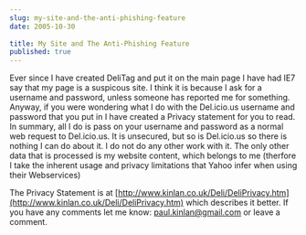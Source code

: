 ```yaml
---
slug: my-site-and-the-anti-phishing-feature
date: 2005-10-30
 
title: My Site and The Anti-Phishing Feature
published: true
---
```

Ever since I have created DeliTag and put it on the main page I have had IE7 say that my page is a suspicous site.  I think it is because I ask for a username and password, unless someone has reported me for something.  Anyway, if you were wondering what I do with the Del.icio.us username and password that you put in I have created a Privacy statement for you to read.  In summary, all I do is pass on your username and password as a normal web request to Del.icio.us.  It is unsecured, but so is Del.icio.us so there is nothing I can do about it.  I do not do any other work with it.  The only other data that is processed is my website content, which belongs to me (therfore I take the inherent usage and privacy limitations that Yahoo infer when using their Webservices)<p />The Privacy Statement is at [http://www.kinlan.co.uk/Deli/DeliPrivacy.htm](http://www.kinlan.co.uk/Deli/DeliPrivacy.htm) which describes it better.  If you have any comments let me know: [paul.kinlan@gmail.com](mailto:paul.kinlan@gmail.com) or leave a comment.<p />


